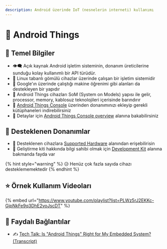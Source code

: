 ```yaml
---
description: Android üzerinde IoT (nesnelerin interneti) kullanımı
---
```


# 🤖 Android Things

## 🔰 Temel Bilgiler

* 👁‍🗨 Açık kaynak Android işletim sisteminin, donanım üreticilerine sunduğu kolay kullanımlı bir API türüdür.
* 🐧 Linux tabanlı gömülü cihazlar üzerinde çalışan bir işletim sistemidir
* 🤝 Google'ın üzerinde çalıştığı makine öğrenimi gibi alanları da destekleyen bir yapıdır
* 🧱 Android Things cihazları SoM \(System on Models\) yapısı ile gelir, processor, memory, kablosuz teknolojileri içerisinde barındırır
* 🖤 [Android Things Console](https://partner.android.com/things/console) üzerinden donanımınızı ekleyip gerekli kütüphaneleri indirebilirsiniz
* 📃 Detaylar için [Android Things Console overview](https://developer.android.com/things/console) alanına bakabilirsiniz

## 🤝 Desteklenen Donanımlar

* 🤝 Desteklenen cihazlara [Supported Hardware](https://developer.android.com/things/hardware) alanından erişebilirisin
* 🧰 Geliştirme kiti hakkında bilgi sahibi olmak için [Development Kit](https://developer.android.com/things/get-started/kits) alanına bakmanda fayda var

{% hint style="warning" %}
😥 Henüz çok fazla sayıda cihazı desteklememektedir
{% endhint %}

## ⭐ Örnek Kullanım Videoları

{% embed url="https://www.youtube.com/playlist?list=PLWz5rJ2EKKc-GjpNkFe9q3DhE2voJscDT" %}

## 🔗 Faydalı Bağlantılar

* ✍ [Tech Talk: Is "Android Things" Right for My Embedded System? \(Transcript\)](https://barrgroup.com/tech-talk/android-things)


